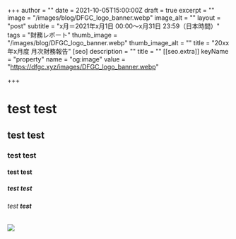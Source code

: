 +++
author = ""
date = 2021-10-05T15:00:00Z
draft = true
excerpt = ""
image = "/images/blog/DFGC_logo_banner.webp"
image_alt = ""
layout = "post"
subtitle = "x月＝2021年x月1日 00:00～x月31日 23:59（日本時間）"
tags = "財務レポート"
thumb_image = "/images/blog/DFGC_logo_banner.webp"
thumb_image_alt = ""
title = "20xx年x月度 月次財務報告"
[seo]
description = ""
title = ""
[[seo.extra]]
keyName = "property"
name = "og:image"
value = "https://dfgc.xyz/images/DFGC_logo_banner.webp"

+++
# test     **test**

## test       **test**

### test          **test**

#### test               **test**

##### test                   **test**

###### test                     **test**

![](/images/blog/comp202109.png)